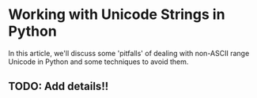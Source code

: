 # Working with Unicode Strings in Python

In this article, we'll discuss some 'pitfalls' of dealing with non-ASCII range Unicode in Python and some techniques to avoid them.

## TODO:  Add details!!
